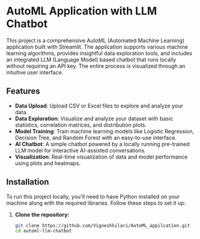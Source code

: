 # AutoML Application with LLM Chatbot

This project is a comprehensive AutoML (Automated Machine Learning) application built with Streamlit. The application supports various machine learning algorithms, provides insightful data exploration tools, and includes an integrated LLM (Language Model) based chatbot that runs locally without requiring an API key. The entire process is visualized through an intuitive user interface.

## Features

- **Data Upload**: Upload CSV or Excel files to explore and analyze your data.
- **Data Exploration**: Visualize and analyze your dataset with basic statistics, correlation matrices, and distribution plots.
- **Model Training**: Train machine learning models like Logistic Regression, Decision Tree, and Random Forest with an easy-to-use interface.
- **AI Chatbot**: A simple chatbot powered by a locally running pre-trained LLM model for interactive AI-assisted conversations.
- **Visualization**: Real-time visualization of data and model performance using plots and heatmaps.

## Installation

To run this project locally, you'll need to have Python installed on your machine along with the required libraries. Follow these steps to set it up:

1. **Clone the repository:**
   ```bash
   git clone https://github.com/Vigneshkilari/AutoML_appilcation.git
   cd automl-llm-chatbot
